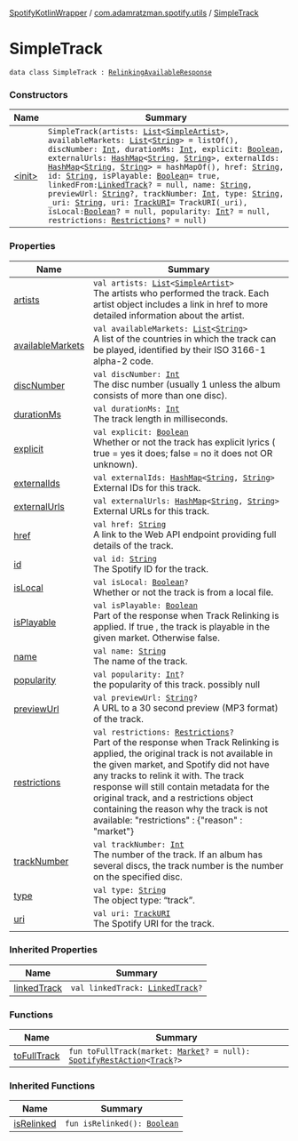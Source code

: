 [SpotifyKotlinWrapper](../../index.md) / [com.adamratzman.spotify.utils](../index.md) / [SimpleTrack](./index.md)

# SimpleTrack

`data class SimpleTrack : `[`RelinkingAvailableResponse`](../-relinking-available-response/index.md)

### Constructors

| Name | Summary |
|---|---|
| [&lt;init&gt;](-init-.md) | `SimpleTrack(artists: `[`List`](https://kotlinlang.org/api/latest/jvm/stdlib/kotlin.collections/-list/index.html)`<`[`SimpleArtist`](../-simple-artist/index.md)`>, availableMarkets: `[`List`](https://kotlinlang.org/api/latest/jvm/stdlib/kotlin.collections/-list/index.html)`<`[`String`](https://kotlinlang.org/api/latest/jvm/stdlib/kotlin/-string/index.html)`> = listOf(), discNumber: `[`Int`](https://kotlinlang.org/api/latest/jvm/stdlib/kotlin/-int/index.html)`, durationMs: `[`Int`](https://kotlinlang.org/api/latest/jvm/stdlib/kotlin/-int/index.html)`, explicit: `[`Boolean`](https://kotlinlang.org/api/latest/jvm/stdlib/kotlin/-boolean/index.html)`, externalUrls: `[`HashMap`](https://kotlinlang.org/api/latest/jvm/stdlib/kotlin.collections/-hash-map/index.html)`<`[`String`](https://kotlinlang.org/api/latest/jvm/stdlib/kotlin/-string/index.html)`, `[`String`](https://kotlinlang.org/api/latest/jvm/stdlib/kotlin/-string/index.html)`>, externalIds: `[`HashMap`](https://kotlinlang.org/api/latest/jvm/stdlib/kotlin.collections/-hash-map/index.html)`<`[`String`](https://kotlinlang.org/api/latest/jvm/stdlib/kotlin/-string/index.html)`, `[`String`](https://kotlinlang.org/api/latest/jvm/stdlib/kotlin/-string/index.html)`> = hashMapOf(), href: `[`String`](https://kotlinlang.org/api/latest/jvm/stdlib/kotlin/-string/index.html)`, id: `[`String`](https://kotlinlang.org/api/latest/jvm/stdlib/kotlin/-string/index.html)`, isPlayable: `[`Boolean`](https://kotlinlang.org/api/latest/jvm/stdlib/kotlin/-boolean/index.html)` = true, linkedFrom: `[`LinkedTrack`](../-linked-track/index.md)`? = null, name: `[`String`](https://kotlinlang.org/api/latest/jvm/stdlib/kotlin/-string/index.html)`, previewUrl: `[`String`](https://kotlinlang.org/api/latest/jvm/stdlib/kotlin/-string/index.html)`?, trackNumber: `[`Int`](https://kotlinlang.org/api/latest/jvm/stdlib/kotlin/-int/index.html)`, type: `[`String`](https://kotlinlang.org/api/latest/jvm/stdlib/kotlin/-string/index.html)`, _uri: `[`String`](https://kotlinlang.org/api/latest/jvm/stdlib/kotlin/-string/index.html)`, uri: `[`TrackURI`](../-track-u-r-i/index.md)` = TrackURI(_uri), isLocal: `[`Boolean`](https://kotlinlang.org/api/latest/jvm/stdlib/kotlin/-boolean/index.html)`? = null, popularity: `[`Int`](https://kotlinlang.org/api/latest/jvm/stdlib/kotlin/-int/index.html)`? = null, restrictions: `[`Restrictions`](../-restrictions/index.md)`? = null)` |

### Properties

| Name | Summary |
|---|---|
| [artists](artists.md) | `val artists: `[`List`](https://kotlinlang.org/api/latest/jvm/stdlib/kotlin.collections/-list/index.html)`<`[`SimpleArtist`](../-simple-artist/index.md)`>`<br>The artists who performed the track. Each artist object includes a link in href to more detailed information about the artist. |
| [availableMarkets](available-markets.md) | `val availableMarkets: `[`List`](https://kotlinlang.org/api/latest/jvm/stdlib/kotlin.collections/-list/index.html)`<`[`String`](https://kotlinlang.org/api/latest/jvm/stdlib/kotlin/-string/index.html)`>`<br>A list of the countries in which the track can be played, identified by their ISO 3166-1 alpha-2 code. |
| [discNumber](disc-number.md) | `val discNumber: `[`Int`](https://kotlinlang.org/api/latest/jvm/stdlib/kotlin/-int/index.html)<br>The disc number (usually 1 unless the album consists of more than one disc). |
| [durationMs](duration-ms.md) | `val durationMs: `[`Int`](https://kotlinlang.org/api/latest/jvm/stdlib/kotlin/-int/index.html)<br>The track length in milliseconds. |
| [explicit](explicit.md) | `val explicit: `[`Boolean`](https://kotlinlang.org/api/latest/jvm/stdlib/kotlin/-boolean/index.html)<br>Whether or not the track has explicit lyrics ( true = yes it does; false = no it does not OR unknown). |
| [externalIds](external-ids.md) | `val externalIds: `[`HashMap`](https://kotlinlang.org/api/latest/jvm/stdlib/kotlin.collections/-hash-map/index.html)`<`[`String`](https://kotlinlang.org/api/latest/jvm/stdlib/kotlin/-string/index.html)`, `[`String`](https://kotlinlang.org/api/latest/jvm/stdlib/kotlin/-string/index.html)`>`<br>External IDs for this track. |
| [externalUrls](external-urls.md) | `val externalUrls: `[`HashMap`](https://kotlinlang.org/api/latest/jvm/stdlib/kotlin.collections/-hash-map/index.html)`<`[`String`](https://kotlinlang.org/api/latest/jvm/stdlib/kotlin/-string/index.html)`, `[`String`](https://kotlinlang.org/api/latest/jvm/stdlib/kotlin/-string/index.html)`>`<br>External URLs for this track. |
| [href](href.md) | `val href: `[`String`](https://kotlinlang.org/api/latest/jvm/stdlib/kotlin/-string/index.html)<br>A link to the Web API endpoint providing full details of the track. |
| [id](id.md) | `val id: `[`String`](https://kotlinlang.org/api/latest/jvm/stdlib/kotlin/-string/index.html)<br>The Spotify ID for the track. |
| [isLocal](is-local.md) | `val isLocal: `[`Boolean`](https://kotlinlang.org/api/latest/jvm/stdlib/kotlin/-boolean/index.html)`?`<br>Whether or not the track is from a local file. |
| [isPlayable](is-playable.md) | `val isPlayable: `[`Boolean`](https://kotlinlang.org/api/latest/jvm/stdlib/kotlin/-boolean/index.html)<br>Part of the response when Track Relinking is applied. If true , the track is playable in the given market. Otherwise false. |
| [name](name.md) | `val name: `[`String`](https://kotlinlang.org/api/latest/jvm/stdlib/kotlin/-string/index.html)<br>The name of the track. |
| [popularity](popularity.md) | `val popularity: `[`Int`](https://kotlinlang.org/api/latest/jvm/stdlib/kotlin/-int/index.html)`?`<br>the popularity of this track. possibly null |
| [previewUrl](preview-url.md) | `val previewUrl: `[`String`](https://kotlinlang.org/api/latest/jvm/stdlib/kotlin/-string/index.html)`?`<br>A URL to a 30 second preview (MP3 format) of the track. |
| [restrictions](restrictions.md) | `val restrictions: `[`Restrictions`](../-restrictions/index.md)`?`<br>Part of the response when Track Relinking is applied, the original track is not available in the given market, and Spotify did not have any tracks to relink it with. The track response will still contain metadata for the original track, and a restrictions object containing the reason why the track is not available: "restrictions" : {"reason" : "market"} |
| [trackNumber](track-number.md) | `val trackNumber: `[`Int`](https://kotlinlang.org/api/latest/jvm/stdlib/kotlin/-int/index.html)<br>The number of the track. If an album has several discs, the track number is the number on the specified disc. |
| [type](type.md) | `val type: `[`String`](https://kotlinlang.org/api/latest/jvm/stdlib/kotlin/-string/index.html)<br>The object type: “track”. |
| [uri](uri.md) | `val uri: `[`TrackURI`](../-track-u-r-i/index.md)<br>The Spotify URI for the track. |

### Inherited Properties

| Name | Summary |
|---|---|
| [linkedTrack](../-relinking-available-response/linked-track.md) | `val linkedTrack: `[`LinkedTrack`](../-linked-track/index.md)`?` |

### Functions

| Name | Summary |
|---|---|
| [toFullTrack](to-full-track.md) | `fun toFullTrack(market: `[`Market`](../-market/index.md)`? = null): `[`SpotifyRestAction`](../../com.adamratzman.spotify.main/-spotify-rest-action/index.md)`<`[`Track`](../-track/index.md)`?>` |

### Inherited Functions

| Name | Summary |
|---|---|
| [isRelinked](../-relinking-available-response/is-relinked.md) | `fun isRelinked(): `[`Boolean`](https://kotlinlang.org/api/latest/jvm/stdlib/kotlin/-boolean/index.html) |
